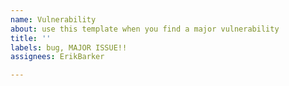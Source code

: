 ```yaml
---
name: Vulnerability
about: use this template when you find a major vulnerability
title: ''
labels: bug, MAJOR ISSUE!!
assignees: ErikBarker

---
```



